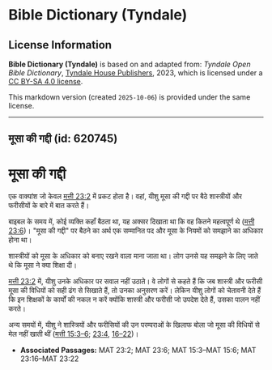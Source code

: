 # Bible Dictionary (Tyndale)

## License Information

**Bible Dictionary (Tyndale)** is based on and adapted from: _Tyndale Open Bible Dictionary_, [Tyndale House Publishers](https://tyndaleopenresources.com/), 2023, which is licensed under a [CC BY-SA 4.0 license](https://creativecommons.org/licenses/by-sa/4.0/legalcode.en).

This markdown version (created `2025-10-06`) is provided under the same license.



--------------------------------

## मूसा की गद्दी (id: 620745)

मूसा की गद्दी
=============

एक वाक्यांश जो केवल [मत्ती 23:2](https://ref.ly/Matt23:2) में प्रकट होता है। वहां, यीशु मूसा की गद्दी पर बैठे शास्त्रीयों और फरीसीयों के बारे में बात करते हैं।

बाइबल के समय में, कोई व्यक्ति कहाँ बैठता था, यह अक्सर दिखाता था कि वह कितने महत्वपूर्ण थे ([मत्ती 23:6](https://ref.ly/Matt23:6))। "मूसा की गद्दी" पर बैठने का अर्थ एक सम्मानित पद और मूसा के नियमों को समझाने का अधिकार होना था।

शास्त्रीयों को मूसा के अधिकार को बनाए रखने वाला माना जाता था। लोग उनसे यह समझने के लिए जाते थे कि मूसा ने क्या शिक्षा दी।

[मत्ती 23:2](https://ref.ly/Matt23:2) में, यीशु उनके अधिकार पर सवाल नहीं उठाते। वे लोगों से कहते हैं कि जब शास्त्री और फरीसी मूसा की विधियों को सही ढंग से सिखाते हैं, तो उनका अनुसरण करें। लेकिन यीशु लोगों को चेतावनी देते हैं कि इन शिक्षकों के कार्यों की नकल न करें क्योंकि शास्त्री और फरीसी जो उपदेश देते हैं, उसका पालन नहीं करते।

अन्य समयों में, यीशु ने शास्त्रियों और फरीसियों की उन परम्पराओं के खिलाफ बोला जो मूसा की विधियों से मेल नहीं खाती थीं ([मत्ती 15:3–6](https://ref.ly/Matt15:3-Matt15:6); [23:4](https://ref.ly/Matt23:4), [16–22](https://ref.ly/Matt23:16-Matt23:22))।

* **Associated Passages:** MAT 23:2; MAT 23:6; MAT 15:3–MAT 15:6; MAT 23:16–MAT 23:22

